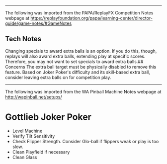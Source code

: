 ***
The following was imported from the PAPA/ReplayFX Competition Notes webpage at https://replayfoundation.org/papa/learning-center/director-guide/game-notes/#GameNotes
## Tech Notes
            
Changing specials to award extra balls is an option. If you do this, though, replays will also award extra balls, extending play at specific scores. Therefore, you may not want to set specials to award extra balls.## Concerns
The extra ball target must be physically disabled to remove this feature. Based on Joker Poker's difficulty and its skill-based extra ball, consider leaving extra balls on for competition play.
***
The following was imported from the WA Pinball Machine Notes webpage at http://wapinball.net/setups/
# Gottlieb Joker Poker
-   Level Machine
-   Verify Tilt Sensitivity
-   Check Flipper Strength. Consider Glo-ball if flippers weak or play is too slow.
-   Clean Playfield if necessary
-   Clean Glass
